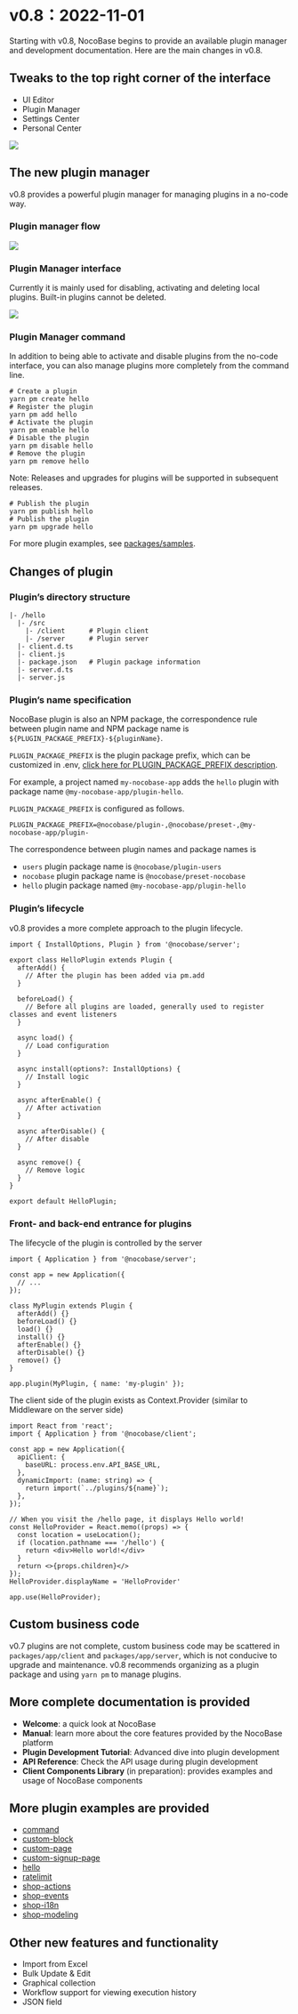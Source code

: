 # v0.8：2022-11-01

Starting with v0.8, NocoBase begins to provide an available plugin manager and development documentation. Here are the main changes in v0.8.

## Tweaks to the top right corner of the interface

- UI Editor
- Plugin Manager
- Settings Center
- Personal Center

<img src="./v08-changelog/topright.jpg" style="max-width: 500px;" />

## The new plugin manager

v0.8 provides a powerful plugin manager for managing plugins in a no-code way.

### Plugin manager flow

<img src="./v08-changelog/pm-flow.svg" style="max-width: 580px;"/>

### Plugin Manager interface

Currently it is mainly used for disabling, activating and deleting local plugins. Built-in plugins cannot be deleted.

<img src="./v08-changelog/pm-ui.jpg" />

### Plugin Manager command

In addition to being able to activate and disable plugins from the no-code interface, you can also manage plugins more completely from the command line.

```
# Create a plugin
yarn pm create hello
# Register the plugin
yarn pm add hello
# Activate the plugin
yarn pm enable hello
# Disable the plugin
yarn pm disable hello
# Remove the plugin
yarn pm remove hello

```

Note: Releases and upgrades for plugins will be supported in subsequent releases.

```
# Publish the plugin
yarn pm publish hello
# Publish the plugin
yarn pm upgrade hello

```

For more plugin examples, see [packages/samples](https://github.com/nocobase/nocobase/tree/main/packages/samples).

## Changes of plugin

### Plugin’s directory structure

```
|- /hello
  |- /src
    |- /client      # Plugin client
    |- /server      # Plugin server
  |- client.d.ts
  |- client.js
  |- package.json   # Plugin package information
  |- server.d.ts
  |- server.js

```

### Plugin’s name specification

NocoBase plugin is also an NPM package, the correspondence rule between plugin name and NPM package name is `${PLUGIN_PACKAGE_PREFIX}-${pluginName}`.

`PLUGIN_PACKAGE_PREFIX` is the plugin package prefix, which can be customized in .env, [click here for PLUGIN_PACKAGE_PREFIX description](https://www.notion.so/api/env#plugin_package_prefix).

For example, a project named `my-nocobase-app` adds the `hello` plugin with package name `@my-nocobase-app/plugin-hello`.

`PLUGIN_PACKAGE_PREFIX` is configured as follows.

```
PLUGIN_PACKAGE_PREFIX=@nocobase/plugin-,@nocobase/preset-,@my-nocobase-app/plugin-

```

The correspondence between plugin names and package names is

- `users` plugin package name is `@nocobase/plugin-users`
- `nocobase` plugin package name is `@nocobase/preset-nocobase`
- `hello` plugin package named `@my-nocobase-app/plugin-hello`

### Plugin’s lifecycle

v0.8 provides a more complete approach to the plugin lifecycle.

```
import { InstallOptions, Plugin } from '@nocobase/server';

export class HelloPlugin extends Plugin {
  afterAdd() {
    // After the plugin has been added via pm.add
  }

  beforeLoad() {
    // Before all plugins are loaded, generally used to register classes and event listeners
  }

  async load() {
    // Load configuration
  }

  async install(options?: InstallOptions) {
    // Install logic
  }

  async afterEnable() {
    // After activation
  }

  async afterDisable() {
    // After disable
  }

  async remove() {
    // Remove logic
  }
}

export default HelloPlugin;

```

### Front- and back-end entrance for plugins

The lifecycle of the plugin is controlled by the server

```
import { Application } from '@nocobase/server';

const app = new Application({
  // ...
});

class MyPlugin extends Plugin {
  afterAdd() {}
  beforeLoad() {}
  load() {}
  install() {}
  afterEnable() {}
  afterDisable() {}
  remove() {}
}

app.plugin(MyPlugin, { name: 'my-plugin' });

```

The client side of the plugin exists as Context.Provider (similar to Middleware on the server side)

```
import React from 'react';
import { Application } from '@nocobase/client';

const app = new Application({
  apiClient: {
    baseURL: process.env.API_BASE_URL,
  },
  dynamicImport: (name: string) => {
    return import(`../plugins/${name}`);
  },
});

// When you visit the /hello page, it displays Hello world!
const HelloProvider = React.memo((props) => {
  const location = useLocation();
  if (location.pathname === '/hello') {
    return <div>Hello world!</div>
  }
  return <>{props.children}</>
});
HelloProvider.displayName = 'HelloProvider'

app.use(HelloProvider);

```

## Custom business code

v0.7 plugins are not complete, custom business code may be scattered in `packages/app/client` and `packages/app/server`, which is not conducive to upgrade and maintenance. v0.8 recommends organizing as a plugin package and using `yarn pm` to manage plugins.

## More complete documentation is provided

- **Welcome**: a quick look at NocoBase
- **Manual**: learn more about the core features provided by the NocoBase platform
- **Plugin Development Tutorial**: Advanced dive into plugin development
- **API Reference**: Check the API usage during plugin development
- **Client Components Library** (in preparation): provides examples and usage of NocoBase components

## More plugin examples are provided

- [command](https://github.com/nocobase/nocobase/tree/develop/packages/samples/command)
- [custom-block](https://github.com/nocobase/nocobase/tree/develop/packages/samples/custom-block)
- [custom-page](https://github.com/nocobase/nocobase/tree/develop/packages/samples/custom-page)
- [custom-signup-page](https://github.com/nocobase/nocobase/tree/develop/packages/samples/custom-signup-page)
- [hello](https://github.com/nocobase/nocobase/tree/develop/packages/samples/hello)
- [ratelimit](https://github.com/nocobase/nocobase/tree/develop/packages/samples/ratelimit)
- [shop-actions](https://github.com/nocobase/nocobase/tree/develop/packages/samples/shop-actions)
- [shop-events](https://github.com/nocobase/nocobase/tree/develop/packages/samples/shop-events)
- [shop-i18n](https://github.com/nocobase/nocobase/tree/develop/packages/samples/shop-i18n)
- [shop-modeling](https://github.com/nocobase/nocobase/tree/develop/packages/samples/shop-modeling)

## Other new features and functionality

- Import from Excel
- Bulk Update & Edit
- Graphical collection
- Workflow support for viewing execution history
- JSON field
